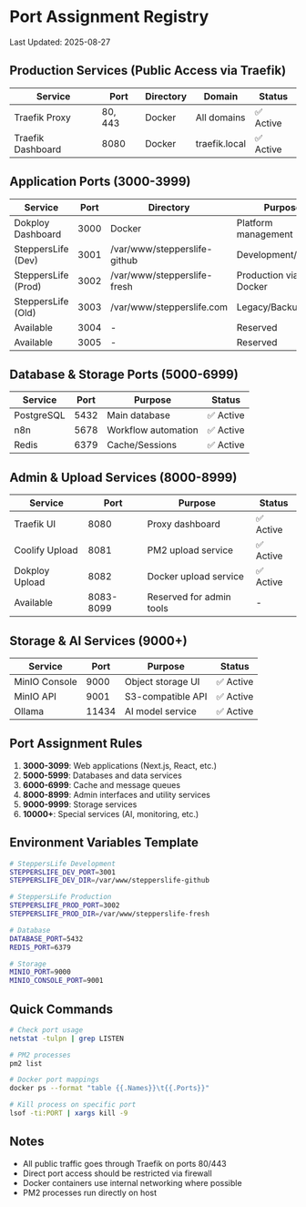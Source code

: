 # Port Assignment Registry
Last Updated: 2025-08-27

## Production Services (Public Access via Traefik)
| Service | Port | Directory | Domain | Status |
|---------|------|-----------|--------|--------|
| Traefik Proxy | 80, 443 | Docker | All domains | ✅ Active |
| Traefik Dashboard | 8080 | Docker | traefik.local | ✅ Active |

## Application Ports (3000-3999)
| Service | Port | Directory | Purpose | Status |
|---------|------|-----------|---------|--------|
| Dokploy Dashboard | 3000 | Docker | Platform management | ✅ Active |
| SteppersLife (Dev) | 3001 | /var/www/stepperslife-github | Development/Testing | ✅ Active |
| SteppersLife (Prod) | 3002 | /var/www/stepperslife-fresh | Production via Docker | ✅ Active |
| SteppersLife (Old) | 3003 | /var/www/stepperslife.com | Legacy/Backup | ❌ Inactive |
| Available | 3004 | - | Reserved | - |
| Available | 3005 | - | Reserved | - |

## Database & Storage Ports (5000-6999)
| Service | Port | Purpose | Status |
|---------|------|---------|--------|
| PostgreSQL | 5432 | Main database | ✅ Active |
| n8n | 5678 | Workflow automation | ✅ Active |
| Redis | 6379 | Cache/Sessions | ✅ Active |

## Admin & Upload Services (8000-8999)
| Service | Port | Purpose | Status |
|---------|------|---------|--------|
| Traefik UI | 8080 | Proxy dashboard | ✅ Active |
| Coolify Upload | 8081 | PM2 upload service | ✅ Active |
| Dokploy Upload | 8082 | Docker upload service | ✅ Active |
| Available | 8083-8099 | Reserved for admin tools | - |

## Storage & AI Services (9000+)
| Service | Port | Purpose | Status |
|---------|------|---------|--------|
| MinIO Console | 9000 | Object storage UI | ✅ Active |
| MinIO API | 9001 | S3-compatible API | ✅ Active |
| Ollama | 11434 | AI model service | ✅ Active |

## Port Assignment Rules
1. **3000-3099**: Web applications (Next.js, React, etc.)
2. **5000-5999**: Databases and data services
3. **6000-6999**: Cache and message queues
4. **8000-8999**: Admin interfaces and utility services
5. **9000-9999**: Storage services
6. **10000+**: Special services (AI, monitoring, etc.)

## Environment Variables Template
```bash
# SteppersLife Development
STEPPERSLIFE_DEV_PORT=3001
STEPPERSLIFE_DEV_DIR=/var/www/stepperslife-github

# SteppersLife Production
STEPPERSLIFE_PROD_PORT=3002
STEPPERSLIFE_PROD_DIR=/var/www/stepperslife-fresh

# Database
DATABASE_PORT=5432
REDIS_PORT=6379

# Storage
MINIO_PORT=9000
MINIO_CONSOLE_PORT=9001
```

## Quick Commands
```bash
# Check port usage
netstat -tulpn | grep LISTEN

# PM2 processes
pm2 list

# Docker port mappings
docker ps --format "table {{.Names}}\t{{.Ports}}"

# Kill process on specific port
lsof -ti:PORT | xargs kill -9
```

## Notes
- All public traffic goes through Traefik on ports 80/443
- Direct port access should be restricted via firewall
- Docker containers use internal networking where possible
- PM2 processes run directly on host